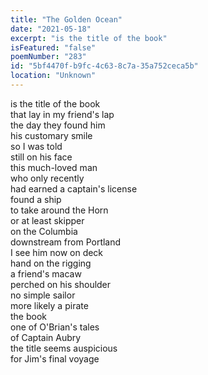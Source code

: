 ```yaml
---
title: "The Golden Ocean"
date: "2021-05-18"
excerpt: "is the title of the book"
isFeatured: "false"
poemNumber: "283"
id: "5bf4470f-b9fc-4c63-8c7a-35a752ceca5b"
location: "Unknown"
---
```


is the title of the book  
that lay in my friend's lap  
the day they found him  
his customary smile  
so I was told  
still on his face  
this much-loved man  
who only recently  
had earned a captain's license  
found a ship  
to take around the Horn  
or at least skipper  
on the Columbia  
downstream from Portland  
I see him now on deck  
hand on the rigging  
a friend's macaw  
perched on his shoulder  
no simple sailor  
more likely a pirate  
the book  
one of O'Brian's tales  
of Captain Aubry  
the title seems auspicious  
for Jim's final voyage

